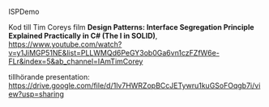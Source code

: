ISPDemo

Kod till Tim Coreys film **Design Patterns: Interface Segregation Principle Explained Practically in C# (The I in SOLID)**, https://www.youtube.com/watch?v=y1JiMGP51NE&list=PLLWMQd6PeGY3ob0Ga6vn1czFZfW6e-FLr&index=5&ab_channel=IAmTimCorey

tillhörande presentation: https://drive.google.com/file/d/1lv7HWRZopBCcJETywru1kuGSoFOqgb7i/view?usp=sharing
